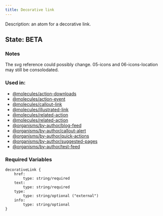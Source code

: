 ```yaml
---
title: Decorative link
---
```

Description: an atom for a decorative link.
## State: BETA
### Notes
The svg reference could possibly change. 05-icons and 06-icons-location may still be consolodated.
### Used in:
- [@molecules/action-downloads](/?p=molecules-action-downloads)
- [@molecules/action-event](/?p=molecules-action-event)
- [@molecules/callout-link](/?p=molecules-callout-link)
- [@molecules/illustrated-link](/?p=molecules-illustrated-link)
- [@molecules/related-action](/?p=molecules-related-action)
- [@molecules/related-action](/?p=molecules-related-action)
- [@organisms/by-author/blog-feed](/?p=organisms-blog-feed)
- [@organisms/by-author/callout-alert](/?p=organisms-callout-alert)
- [@organisms/by-author/quick-actions](/?p=organisms-quick-actions)
- [@organisms/by-author/suggested-pages](/?p=organisms-suggested-pages)
- [@organisms/by-author/test-feed](/?p=organisms-test-feed)
### Required Variables
~~~
decorativeLink {
    href:
        type: string/required
    text:
        type: string/required
    type:
        type: string/optional ("external")
    info:
        type: string/optional
}
~~~
